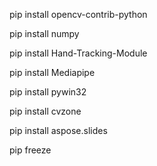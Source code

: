 pip install opencv-contrib-python

pip install numpy

pip install Hand-Tracking-Module

pip install Mediapipe

pip install pywin32

pip install cvzone

pip install aspose.slides 
 
pip freeze